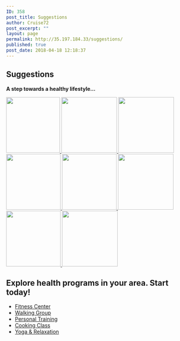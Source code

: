 ```yaml
---
ID: 358
post_title: Suggestions
author: Cruise72
post_excerpt: ""
layout: page
permalink: http://35.197.184.33/suggestions/
published: true
post_date: 2018-04-18 12:18:37
---
```

<h2>Suggestions</h2>		
		<p><strong>A step towards a healthy lifestyle...</strong></p>		
											<a href="http://www.cvdhelper.tk/blood-pressure-suggestions/" data-elementor-open-lightbox="">
							<img width="145" height="150" src="http://35.197.184.33/wp-content/uploads/2018/05/blood-145x150.png" alt="" />								</a>
											<a href="http://www.cvdhelper.tk/alcohol-suggestions/" data-elementor-open-lightbox="">
							<img width="150" height="150" src="http://35.197.184.33/wp-content/uploads/2018/05/alchol.png" alt="" />								</a>
											<a href="http://www.cvdhelper.tk/smoking-suggestions/" data-elementor-open-lightbox="">
							<img width="150" height="150" src="http://35.197.184.33/wp-content/uploads/2018/04/ss-150x150.png" alt="" />								</a>
											<a href="http://www.cvdhelper.tk/stress-suggestions/" data-elementor-open-lightbox="">
							<img width="147" height="150" src="http://35.197.184.33/wp-content/uploads/2018/05/mmstress-147x150.png" alt="" />								</a>
											<a href="http://www.cvdhelper.tk/being-active-suggestions/" data-elementor-open-lightbox="">
							<img width="147" height="150" src="http://35.197.184.33/wp-content/uploads/2018/05/Active-147x150.png" alt="" />								</a>
											<a href="http://www.cvdhelper.tk/cholesterol-suggestions/" data-elementor-open-lightbox="">
							<img width="150" height="150" src="http://35.197.184.33/wp-content/uploads/2018/04/chh-2-150x150.png" alt="" srcset="http://35.197.184.33/wp-content/uploads/2018/04/chh-2-150x150.png 150w, http://35.197.184.33/wp-content/uploads/2018/04/chh-2-300x297.png 300w, http://35.197.184.33/wp-content/uploads/2018/04/chh-2.png 416w" sizes="(max-width: 150px) 100vw, 150px" />								</a>
											<a href="http://www.cvdhelper.tk/healthy-food-suggestions/" data-elementor-open-lightbox="">
							<img width="147" height="150" src="http://35.197.184.33/wp-content/uploads/2018/05/Health-147x150.png" alt="" />								</a>
											<a href="http://www.cvdhelper.tk/diabetes-suggestions/" data-elementor-open-lightbox="">
							<img width="150" height="150" src="http://35.197.184.33/wp-content/uploads/2018/04/dd-2-150x150.png" alt="" srcset="http://35.197.184.33/wp-content/uploads/2018/04/dd-2-150x150.png 150w, http://35.197.184.33/wp-content/uploads/2018/04/dd-2-300x297.png 300w" sizes="(max-width: 150px) 100vw, 150px" />								</a>
			<h2>Explore health programs in your area. Start today!</h2>		
					<ul>
							<li >
					<a href="#popmake-1652">						
										Fitness Center
											</a>
									</li>
								<li >
					<a href="#popmake-1649">						
										Walking Group
											</a>
									</li>
								<li >
					<a href="#popmake-1654">						
										Personal Training
											</a>
									</li>
								<li >
					<a href="#popmake-1656">						
										Cooking Class
											</a>
									</li>
								<li >
					<a href="#popmake-1658">						
										Yoga & Relaxation
											</a>
									</li>
						</ul>
